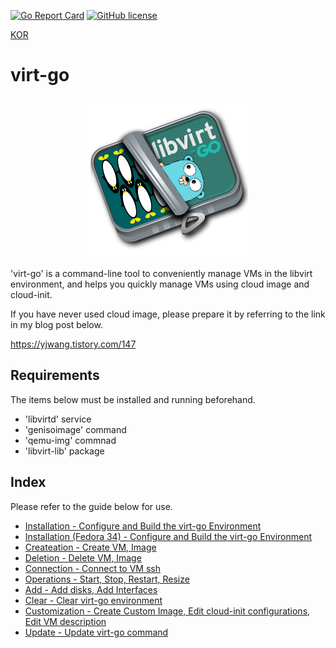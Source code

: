[![Go Report Card](https://goreportcard.com/badge/github.com/YoungjuWang/virt-go)](https://goreportcard.com/report/github.com/YoungjuWang/virt-go)
[![GitHub license](https://img.shields.io/github/license/YoungjuWang/virt-go?style=flat-square)](https://github.com/YoungjuWang/virt-go/blob/v2/LICENSE)

[KOR](https://github.com/YoungjuWang/virt-go/blob/v2/README.md)

# virt-go

<p align="center">
  <img src="https://github.com/YoungjuWang/virt-go/blob/v2/img/virt-go2.png">
</p>

'virt-go' is a command-line tool to conveniently manage VMs in the libvirt environment, and helps you quickly manage VMs using cloud image and cloud-init.

If you have never used cloud image, please prepare it by referring to the link in my blog post below.

https://yjwang.tistory.com/147


## Requirements

The items below must be installed and running beforehand.

- 'libvirtd' service
- 'genisoimage' command
- 'qemu-img' commnad
- 'libvirt-lib' package 

## Index

Please refer to the guide below for use.

- [Installation - Configure and Build the virt-go Environment](https://github.com/YoungjuWang/virt-go/blob/v2/doc/eng/Installation.md)
- [Installation (Fedora 34) - Configure and Build the virt-go Environment](Installation-f34.md)
- [Createation - Create VM, Image](https://github.com/YoungjuWang/virt-go/blob/v2/doc/eng/Creation.md)
- [Deletion - Delete VM, Image](https://github.com/YoungjuWang/virt-go/blob/v2/doc/eng/Deletion.md)
- [Connection - Connect to VM ssh](https://github.com/YoungjuWang/virt-go/blob/v2/doc/eng/Connection.md)
- [Operations - Start, Stop, Restart, Resize](https://github.com/YoungjuWang/virt-go/blob/v2/doc/eng/Operations.md)
- [Add - Add disks, Add Interfaces](https://github.com/YoungjuWang/virt-go/blob/v2/doc/eng/Add.md)
- [Clear - Clear virt-go environment](https://github.com/YoungjuWang/virt-go/blob/v2/doc/eng/Clear.md)
- [Customization - Create Custom Image, Edit cloud-init configurations, Edit VM description](https://github.com/YoungjuWang/virt-go/blob/v2/doc/eng/Customization.md)
- [Update - Update virt-go command](https://github.com/YoungjuWang/virt-go/blob/v2/doc/eng/Update.md)
